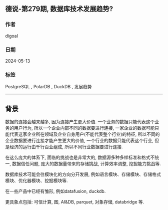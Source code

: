## 德说-第279期, 数据库技术发展趋势?     
         
### 作者                                
digoal                                
                                
### 日期                                
2024-05-13                        
                                
### 标签               
PostgreSQL , PolarDB , DuckDB , 发展趋势           
                                
----                                
                                
## 背景    
            
数据的连接会越来越多, 因为连接产生更大价值. 一个业务的数据只能代表这个业务的用户行为, 所以一个企业内部不同的数据要进行连接, 一家企业的数据可能只能代表这家企业所在领域及企业自身用户(不能代表整个行业)的特征, 所以不同的企业数据要进行连接才能产生更大的价值, 一个行业的数据只能代表这个行业, 但是经济的运行由千行百业组成, 所以不同行业数据要进行连接.   
  
在这么庞大的体系下, 面临的挑战也是非常大的, 数据源多种多样标准和格式不统一, 数据信任问题, 庞大的数据量带来的存储挑战, 计算效率调整, 挖掘能力挑战等.    
  
数据库技术可能会往模块化的方向分开发展, 例如语言模块、存储模块、存储格式模块、优化器模块、挖掘模块等.   
  
在一些产品中已经有雏形, 例如datafusion, duckdb.   
  
更具象点包括: 可信计算, 图, AI&DB, parquet, 对象存储, databridge 等.    
    
